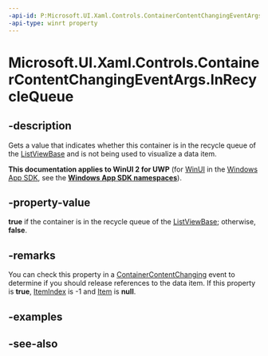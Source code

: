 ```yaml
---
-api-id: P:Microsoft.UI.Xaml.Controls.ContainerContentChangingEventArgs.InRecycleQueue
-api-type: winrt property
---
```


<!-- Property syntax
public bool InRecycleQueue { get; }
-->

# Microsoft.UI.Xaml.Controls.ContainerContentChangingEventArgs.InRecycleQueue

## -description
Gets a value that indicates whether this container is in the recycle queue of the [ListViewBase](listviewbase.md) and is not being used to visualize a data item.

**This documentation applies to WinUI 2 for UWP** (for [WinUI](/windows/apps/winui/winui3/) in the [Windows App SDK](/windows/apps/windows-app-sdk/), see the **[Windows App SDK namespaces](/windows/windows-app-sdk/api/winrt/)**).

## -property-value
**true** if the container is in the recycle queue of the [ListViewBase](listviewbase.md); otherwise, **false**.

## -remarks
You can check this property in a [ContainerContentChanging](listviewbase_containercontentchanging.md) event to determine if you should release references to the data item. If this property is **true**, [ItemIndex](containercontentchangingeventargs_itemindex.md) is -1 and [Item](containercontentchangingeventargs_item.md) is **null**.


<!--Needs review for accuracy.-->

## -examples

## -see-also
